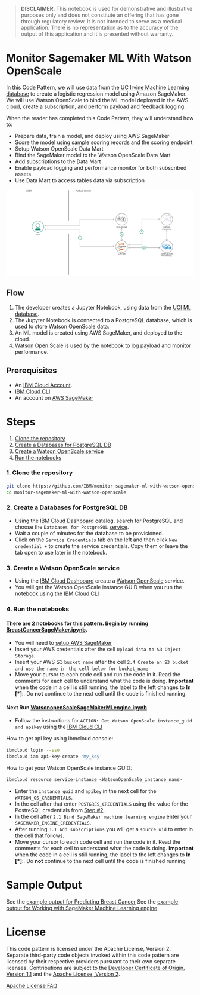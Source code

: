 > **DISCLAIMER**: This notebook is used for demonstrative and illustrative purposes only and does not constitute an offering that has gone through regulatory review. It is not intended to serve as a medical application. There is no representation as to the accuracy of the output of this application and it is presented without warranty.

# Monitor Sagemaker ML With Watson OpenScale

In this Code Pattern, we will use data from the [UC Irvine Machine Learning database](https://archive.ics.uci.edu/ml/machine-learning-databases/breast-cancer-wisconsin/) to create a logistic regression model using Amazon SageMaker. We will use Watson OpenScale to bind the ML model deployed in the AWS cloud, create a subscription, and perform payload and feedback logging.

When the reader has completed this Code Pattern, they will understand how to:

* Prepare data, train a model, and deploy using AWS SageMaker
* Score the model using sample scoring records and the scoring endpoint
* Setup Watson OpenScale Data Mart
* Bind the SageMaker model to the Watson OpenScale Data Mart
* Add subscriptions to the Data Mart
* Enable payload logging and performance monitor for both subscribed assets
* Use Data Mart to access tables data via subscription

![architecture](doc/source/images/architecture.png)

## Flow

1. The developer creates a Jupyter Notebook, using data from the [UCI ML database](https://archive.ics.uci.edu/ml/machine-learning-databases/breast-cancer-wisconsin/wdbc.data).
2. The Jupyter Notebook is connected to a PostgreSQL database, which is used to store Watson OpenScale data.
3. An ML model is created using AWS SageMaker, and deployed to the cloud.
4. Watson Open Scale is used by the notebook to log payload and monitor performance.

## Prerequisites

* An [IBM Cloud Account](https://console.bluemix.net).
* [IBM Cloud CLI](https://console.bluemix.net/docs/cli/index.html#overview)
* An account on [AWS SageMaker](https://aws.amazon.com/sagemaker/)

# Steps

1. [Clone the repository](#1-clone-the-repository)
1. [Create a Databases for PostgreSQL DB](#2-create-a-databases-for-postgresql-db)
1. [Create a Watson OpenScale service](#3-create-a-watson-openscale-service)
1. [Run the notebooks](#4-run-the-notebooks)

### 1. Clone the repository

```bash
git clone https://github.com/IBM/monitor-sagemaker-ml-with-watson-openscale
cd monitor-sagemaker-ml-with-watson-openscale
```

### 2. Create a Databases for PostgreSQL DB

* Using the [IBM Cloud Dashboard](https://console.bluemix.net/catalog) catalog, search for PostgreSQL and choose the `Databases for PostgreSQL` [service](https://console.bluemix.net/catalog/services/databases-for-postgresql).
* Wait a couple of minutes for the database to be provisioned.
* Click on the `Service Credentials` tab on the left and then click `New credential +` to create the service credentials. Copy them or leave the tab open to use later in the notebook.

### 3. Create a Watson OpenScale service

* Using the [IBM Cloud Dashboard](https://console.bluemix.net/dashboard/apps) create a [Watson OpenScale](https://console.bluemix.net/catalog/services/ai-openscale) service.
* You will get the Watson OpenScale instance GUID when you run the notebook using the [IBM Cloud CLI](https://console.bluemix.net/catalog/services/ai-openscale)

### 4. Run the notebooks

#### There are 2 notebooks for this pattern. Begin by running [BreastCancerSageMaker.ipynb](notebooks/BreastCancerSageMaker.ipynb).

* You will need to [setup AWS SageMaker]( https://docs.aws.amazon.com/sagemaker/latest/dg/gs-set-up.html)
* Insert your AWS credentials after the cell `Upload data to S3 Object Storage`.
* Insert your AWS S3 `bucket_name` after the cell `2.4 Create an S3 bucket and use the name in the cell below for bucket_name`
* Move your cursor to each code cell and run the code in it. Read the comments for each cell to understand what the code is doing. **Important** when the code in a cell is still running, the label to the left changes to **In [\*]**:.
  Do **not** continue to the next cell until the code is finished running.

#### Next Run [WatsonopenScaleSageMakerMLengine.ipynb](notebooks/WatsonOpenScaleSageMakerMLengine.ipynb)

* Follow the instructions for `ACTION: Get Watson OpenScale instance_guid and apikey` using the [IBM Cloud CLI](https://console.bluemix.net/docs/cli/index.html#overview)

How to get api key using ibmcloud console:
```bash
ibmcloud login --sso
ibmcloud iam api-key-create 'my_key'
```

How to get your Watson OpenScale instance GUID:
```bash
ibmcloud resource service-instance <WatsonOpenScale_instance_name>
```

* Enter the `instance_guid` and `apikey` in the next cell for the `WATSON_OS_CREDENTIALS`.
* In the cell after that enter `POSTGRES_CREDENTIALS` using the value for the PostreSQL credentials from [Step #2](#2-create-a-databases-for-postgresql-db).
* In the cell after `2.1 Bind SageMaker machine learning engine` enter your `SAGEMAKER_ENGINE_CREDENTIALS`.
* After running `3.1 Add subscriptions` you will get a `source_uid` to enter in the cell that follows.
* Move your cursor to each code cell and run the code in it. Read the comments for each cell to understand what the code is doing. **Important** when the code in a cell is still running, the label to the left changes to **In [\*]**:.
  Do **not** continue to the next cell until the code is finished running.

# Sample Output

See the [example output for Predicting Breast Cancer](examples/BreastCancerSageMakerExampleOutput.ipynb)
See the [example output for Working with SageMaker Machine Learning engine](examples/WatsonopenScaleSageMakerMLengineExampleOutput.ipynb)

# License

This code pattern is licensed under the Apache License, Version 2. Separate third-party code objects invoked within this code pattern are licensed by their respective providers pursuant to their own separate licenses. Contributions are subject to the [Developer Certificate of Origin, Version 1.1](https://developercertificate.org/) and the [Apache License, Version 2](https://www.apache.org/licenses/LICENSE-2.0.txt).

[Apache License FAQ](https://www.apache.org/foundation/license-faq.html#WhatDoesItMEAN)
